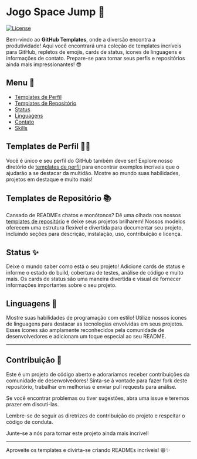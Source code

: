 # Jogo Space Jump 🚀

[![License](https://img.shields.io/badge/License-MIT-blue.svg)](LICENSE)

Bem-vindo ao **GitHub Templates**, onde a diversão encontra a produtividade! Aqui você encontrará uma coleção de templates incríveis para GitHub, repletos de emojis, cards de status, ícones de linguagens e informações de contato. Prepare-se para tornar seus perfis e repositórios ainda mais impressionantes! 😎

## Menu 🚀

- [Templates de Perfil](https://github.com/DiasEllen26/template-readme/tree/main/perfil)
- [Templates de Repositório](https://github.com/DiasEllen26/template-readme/tree/main/repositorio)
- [Status](https://github.com/DiasEllen26/template-readme/blob/main/cards/status.md)
- [Linguagens](https://github.com/DiasEllen26/template-readme/blob/main/cards/linguagem.md)
- [Contato](https://github.com/DiasEllen26/template-readme/blob/main/icones/sociais.md)
- [Skills](https://github.com/DiasEllen26/template-readme/blob/main/icones/skills.md)

## Templates de Perfil 🙋‍♂️

Você é único e seu perfil do GitHub também deve ser! Explore nosso diretório de [templates de perfil](https://github.com/DiasEllen26/template-readme/tree/main/perfil) para encontrar exemplos incríveis que o ajudarão a se destacar da multidão. Mostre ao mundo suas habilidades, projetos em destaque e muito mais!

## Templates de Repositório 📚

Cansado de READMEs chatos e monótonos? Dê uma olhada nos nossos [templates de repositório](https://github.com/DiasEllen26/template-readme/tree/main/repositorio) e deixe seus projetos brilharem! Nossos modelos oferecem uma estrutura flexível e divertida para documentar seu projeto, incluindo seções para descrição, instalação, uso, contribuição e licença.

## Status ✨

Deixe o mundo saber como está o seu projeto! Adicione cards de status e informe o estado do build, cobertura de testes, análise de código e muito mais. Os cards de status são uma maneira divertida e visual de fornecer informações importantes sobre o seu projeto.

## Linguagens 🚀

Mostre suas habilidades de programação com estilo! Utilize nossos ícones de linguagens para destacar as tecnologias envolvidas em seus projetos. Esses ícones são amplamente reconhecidos pela comunidade de desenvolvedores e adicionam um toque especial ao seu README.

---

## Contribuição 🤝

Este é um projeto de código aberto e adoraríamos receber contribuições da comunidade de desenvolvedores! Sinta-se à vontade para fazer fork deste repositório, trabalhar em melhorias e enviar pull requests para análise.

Se você encontrar problemas ou tiver sugestões, abra uma issue e teremos prazer em discuti-las.

Lembre-se de seguir as diretrizes de contribuição do projeto e respeitar o código de conduta.

Junte-se a nós para tornar este projeto ainda mais incrível!

---

Aproveite os templates e divirta-se criando READMEs incríveis! 😄✨

